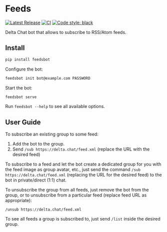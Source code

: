 # Feeds

[![Latest Release](https://img.shields.io/pypi/v/feedsbot.svg)](https://pypi.org/project/feedsbot)
[![CI](https://github.com/deltachat-bot/feedsbot/actions/workflows/python-ci.yml/badge.svg)](https://github.com/deltachat-bot/feedsbot/actions/workflows/python-ci.yml)
[![Code style: black](https://img.shields.io/badge/code%20style-black-000000.svg)](https://github.com/psf/black)

Delta Chat bot that allows to subscribe to RSS/Atom feeds.

## Install

```sh
pip install feedsbot
```

Configure the bot:

```sh
feedsbot init bot@example.com PASSWORD
```

Start the bot:

```sh
feedsbot serve
```

Run `feedsbot --help` to see all available options.

## User Guide

To subscribe an existing group to some feed:

1. Add the bot to the group.
2. Send `/sub https://delta.chat/feed.xml` (replace the URL with the desired feed)

To subscribe to a feed and let the bot create a dedicated group for you with the feed image as group avatar, etc., just send the command `/sub https://delta.chat/feed.xml` (replacing the URL for the desired feed) to the bot in private/direct (1:1) chat.

To unsubscribe the group from all feeds, just remove the bot from the group, or to unsubscribe from a particular feed (replace feed URL as appropriate):

`/unsub https://delta.chat/feed.xml`

To see all feeds a group is subscribed to, just send `/list` inside the desired group.
